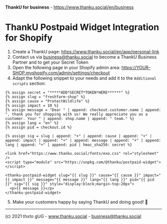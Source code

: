 **ThankU for business** - https://www.thanku.social/en/business

# ThankU Postpaid Widget Integration for Shopify

1. Create a ThankU page: https://www.thanku.social/en/app/personal-link
2. Contact us via business@thanku.social to become a ThankU Business Partner and to get your Secret Token
3. Open the following page in your Shopify admin area: https://YOUR-SHOP.myshopify.com/admin/settings/checkout 
4. Adapt the following snippet to your needs and add it to the `Additional scripts` section:

```liquid
{% assign secret = "*****ADD*SECRET*TOKEN*HERE******" %}
{% assign slug = "freshfarm-shop" %}
{% assign cause = "ProtectWildlife" %}
{% assign impact = 10 %}
{% assign message = "Dear " | append: checkout.customer.name | append: ", thank you for shopping with us! We really appreciate you as a customer. Your " | append: shop.name | append: " team." %}
{% assign lang = "en" %}
{% assign pid = checkout.id %}

{% assign sig = slug | append: "+" | append: cause | append: "+" | append: impact | append: "+" | append: message | append: "+" | append: lang | append: "+" | append: pid | hmac_sha256: secret %}

<link href="https://www.thanku.social/fonts/exo.css" rel="stylesheet" />
<script type="module" src="https://unpkg.com/@thanku/postpaid-widget"></script>

<thanku-postpaid-widget slug="{{ slug }}" cause="{{ cause }}" impact="{{ impact }}" message="{{ message }}" lang="{{ lang }}" pid="{{ pid }}" sig="{{ sig }}" style="display:block;margin-top:20px">
  <p>{{ message }}</p>
</thanku-postpaid-widget>
```

5. Make your customers happy by saying ThankU and doing good! 💚

---

(c) 2021 thxto gUG - www.thanku.social - business@thanku.social
